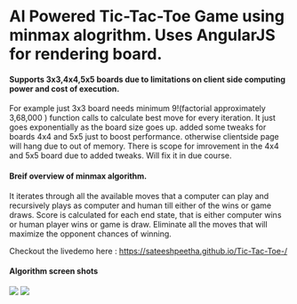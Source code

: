 # AI Powered Tic-Tac-Toe Game using minmax alogrithm. Uses AngularJS for rendering board.

#### Supports 3x3,4x4,5x5 boards due to limitations on client side computing power and cost of execution.

For example just 3x3 board needs minimum 9!(factorial approximately 3,68,000 ) function calls to calculate best move for every iteration. It just goes exponentially as the board size goes up. added some tweaks for boards 4x4 and 5x5 just to boost performance. otherwise clientside page will hang due to out of memory. There is scope for imrovement in the 4x4 and 5x5 board due to added tweaks. Will fix it in due course.


#### Breif overview of minmax algorithm.

It iterates through all the available moves that a computer can play and recursively plays as computer and human till either of the wins or game draws. Score is calculated for each end state, that is either computer wins or human player wins or game is draw. Eliminate all the moves that will maximize the opponent chances of winning.


Checkout the livedemo here : https://sateeshpeetha.github.io/Tic-Tac-Toe-/

#### Algorithm screen shots

<img src="https://sateeshpeetha.github.io/Tic-Tac-Toe-/tictactoeimage1.jpg">
</img>


<img src="https://sateeshpeetha.github.io/Tic-Tac-Toe-/tictactoeimage2.jpg">
</img>


